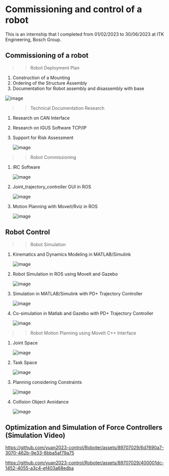 # Commissioning and control of a robot
This is an internship that I completed from 01/02/2023 to 30/06/2023 at ITK Engineering, Bosch Group.
## Commissioning of a robot
 >> Robot Deployment Plan
  1. Construction of a Mounting
  2. Ordering of the Structure Assembly
  3. Documentation for Robot assembly and disassembly with base
   
   ![image](https://github.com/yuan2023-control/Roboter/assets/89707029/3f1e52c2-aef3-4e83-b986-d7fed2ccf57f)
>> Technical Documentation Research
 1. Research on CAN Interface
 2. Research on IGUS Software TCP/IP
 3. Support for Risk Assessment

    ![image](https://github.com/yuan2023-control/Roboter/assets/89707029/af3bef22-07ee-4b7e-bbec-42e4aecbb84f)
>> Robot Commissioning
  1. IRC Software

     ![image](https://github.com/yuan2023-control/Roboter/assets/89707029/81e1d570-088f-405e-afd9-0fe4e3649796)
  2. Joint_trajectory_controller GUI in ROS

     ![image](https://github.com/yuan2023-control/Roboter/assets/89707029/6d1d4de0-0d7b-49dd-af38-a29d1a283c01)
  3. Motion Planning with Moveit/Rviz in ROS

     ![image](https://github.com/yuan2023-control/Roboter/assets/89707029/f7aeabf7-4df4-475a-85ee-427c0fb1b40c)
## Robot Control
>> Robot Simulation
   1. Kinematics and Dynamics Modeling in MATLAB/Simulink
      
      ![image](https://github.com/yuan2023-control/Roboter/assets/89707029/37e471e3-a9b6-475d-bd93-53535f58be64)
   2. Robot Simulation in ROS using Movelt and Gazebo
      
      ![image](https://github.com/yuan2023-control/Roboter/assets/89707029/11b7c5e1-a262-4a31-a01b-c14bac43f48b)
   3. Simulation in MATLAB/Simulink with PD+ Trajectory Controller

      ![image](https://github.com/yuan2023-control/Roboter/assets/89707029/ecca75f3-d93a-4865-9ef0-c725f8a2ca94)

   4. Co-simulation in Matlab and Gazebo with PD+ Trajectory Controller

      ![image](https://github.com/yuan2023-control/Roboter/assets/89707029/53c0404f-81f1-404c-b141-0b079b189786)

>> Robot Motion Planning using MoveIt C++ Interface
   1. Joint Space

      ![image](https://github.com/yuan2023-control/Roboter/assets/89707029/68a8f0c7-d219-4734-965f-5c5b49d10caa)
  
   2. Task Space
   
      ![image](https://github.com/yuan2023-control/Roboter/assets/89707029/d8da277d-7e14-4f23-95f4-b26b2418f03a)
  
   3. Planning considering Constraints

      ![image](https://github.com/yuan2023-control/Roboter/assets/89707029/1313a673-99f1-4479-a183-d65978d2fbb8)
   
   4. Collision Object Avoidance

      ![image](https://github.com/yuan2023-control/Roboter/assets/89707029/9308c5d8-458a-405e-8f05-518f5d3cad26)

## Optimization and Simulation of Force Controllers (Simulation Video)
https://github.com/yuan2023-control/Roboter/assets/89707029/6d7690a7-3070-462b-9e33-6bba5af79a75

https://github.com/yuan2023-control/Roboter/assets/89707029/400001dc-1452-4055-a3c4-ef403a68edba





